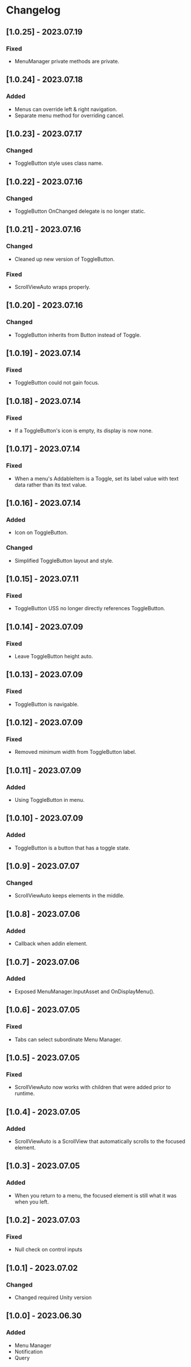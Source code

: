 # Changelog

## [1.0.25] - 2023.07.19

### Fixed

- MenuManager private methods are private.

## [1.0.24] - 2023.07.18

### Added

- Menus can override left & right navigation.
- Separate menu method for overriding cancel.

## [1.0.23] - 2023.07.17

### Changed

- ToggleButton style uses class name.

## [1.0.22] - 2023.07.16

### Changed

- ToggleButton OnChanged delegate is no longer static.

## [1.0.21] - 2023.07.16

### Changed

- Cleaned up new version of ToggleButton.

### Fixed

- ScrollViewAuto wraps properly.

## [1.0.20] - 2023.07.16

### Changed

- ToggleButton inherits from Button instead of Toggle.

## [1.0.19] - 2023.07.14

### Fixed

- ToggleButton could not gain focus.

## [1.0.18] - 2023.07.14

### Fixed

- If a ToggleButton's icon is empty, its display is now none.

## [1.0.17] - 2023.07.14

### Fixed

- When a menu's AddableItem is a Toggle, set its label value with text data rather than its text value.

## [1.0.16] - 2023.07.14

### Added

- Icon on ToggleButton.

### Changed

- Simplified ToggleButton layout and style.

## [1.0.15] - 2023.07.11

### Fixed

- ToggleButton USS no longer directly references ToggleButton.

## [1.0.14] - 2023.07.09

### Fixed

- Leave ToggleButton height auto.

## [1.0.13] - 2023.07.09

### Fixed

- ToggleButton is navigable.

## [1.0.12] - 2023.07.09

### Fixed

- Removed minimum width from ToggleButton label.

## [1.0.11] - 2023.07.09

### Added

- Using ToggleButton in menu.

## [1.0.10] - 2023.07.09

### Added

- ToggleButton is a button that has a toggle state.

## [1.0.9] - 2023.07.07

### Changed

- ScrollViewAuto keeps elements in the middle.

## [1.0.8] - 2023.07.06

### Added

- Callback when addin element.

## [1.0.7] - 2023.07.06

### Added

- Exposed MenuManager.InputAsset and OnDisplayMenu().

## [1.0.6] - 2023.07.05

### Fixed

- Tabs can select subordinate Menu Manager.

## [1.0.5] - 2023.07.05

### Fixed

- ScrollViewAuto now works with children that were added prior to runtime.

## [1.0.4] - 2023.07.05

### Added

- ScrollViewAuto is a ScrollView that automatically scrolls to the focused element.

## [1.0.3] - 2023.07.05

### Added

- When you return to a menu, the focused element is still what it was when you left.

## [1.0.2] - 2023.07.03

### Fixed

- Null check on control inputs

## [1.0.1] - 2023.07.02

### Changed

- Changed required Unity version

## [1.0.0] - 2023.06.30

### Added

- Menu Manager
- Notification
- Query
